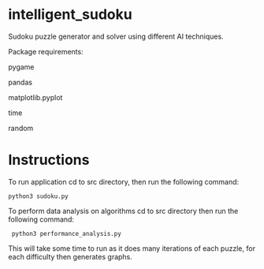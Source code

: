 # intelligent_sudoku
Sudoku puzzle generator and solver using different AI techniques. 

Package requirements:

pygame

pandas

matplotlib.pyplot

time

random


# Instructions
To run application cd to src directory, then run the following command:

```python3 sudoku.py```

To perform data analysis on algorithms cd to src directory then run the following command:

``` python3 performance_analysis.py```

This will take some time to run as it does many iterations of each puzzle, for each difficulty then generates graphs. 
